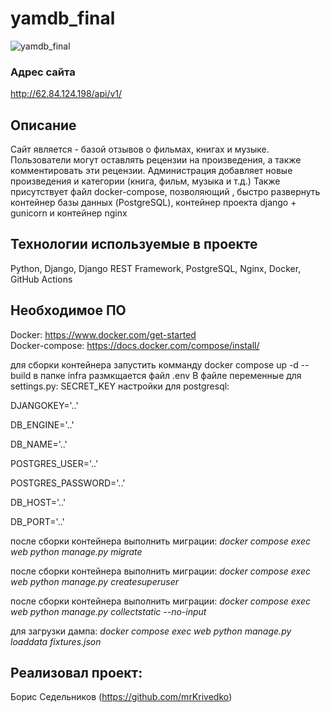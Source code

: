 # yamdb_final

![yamdb_final](https://github.com/mrKrivedko/yamdb_final/actions/workflows/yamdb_workflow.yml/badge.svg)

### Адрес сайта
http://62.84.124.198/api/v1/

## Описание
Сайт является - базой отзывов о фильмах, книгах и музыке.
Пользователи могут оставлять рецензии на произведения, а также комментировать эти рецензии.
Администрация добавляет новые произведения и категории (книга, фильм, музыка и т.д.)
Также присутствует файл docker-compose, позволяющий , быстро развернуть контейнер базы данных (PostgreSQL), контейнер проекта django + gunicorn и контейнер nginx

## Технологии используемые в проекте
Python, Django, Django REST Framework, PostgreSQL, Nginx, Docker, GitHub Actions

## Необходимое ПО

Docker: https://www.docker.com/get-started <br />
Docker-compose: https://docs.docker.com/compose/install/

для сборки контейнера запустить комманду docker compose up -d --build
в папке infra размкщается файл .env В файле переменные для settings.py: SECRET_KEY настройки для postgresql:

DJANGOKEY='..'

DB_ENGINE='..'

DB_NAME='..'

POSTGRES_USER='..'

POSTGRES_PASSWORD='..'

DB_HOST='..'

DB_PORT='..'

после сборки контейнера выполнить миграции: *docker compose exec web python manage.py migrate*

после сборки контейнера выполнить миграции: *docker compose exec web python manage.py createsuperuser*

после сборки контейнера выполнить миграции: *docker compose exec web python manage.py collectstatic --no-input*

для загрузки дампа: *docker compose exec web python manage.py loaddata fixtures.json*

## Реализовал проект:
Борис Седельников (https://github.com/mrKrivedko)